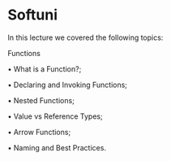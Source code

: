 # Softuni

In this lecture we covered the following topics:

Functions

• What is a Function?;

• Declaring and Invoking Functions;

• Nested Functions;

• Value vs Reference Types;

• Arrow Functions;

• Naming and Best Practices.